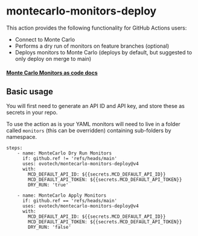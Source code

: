 # montecarlo-monitors-deploy

This action provides the following functionality for GitHub Actions users:
- Connect to Monte Carlo
- Performs a dry run of monitors on feature branches (optional)
- Deploys monitors to Monte Carlo (deploys by default, but suggested to only deploy on merge to main)

#### [Monte Carlo Monitors as code docs](https://docs.getmontecarlo.com/docs/monitors-as-code)

## Basic usage

You will first need to generate an API ID and API key, and store these as secrets in your repo.

To use the action as is your YAML monitors will need to live in a folder called `monitors` (this can be overridden) 
containing sub-folders by namespace.


```
steps:       
    - name: MonteCarlo Dry Run Monitors
      if: github.ref != 'refs/heads/main'
      uses: ovotech/montecarlo-monitors-deploy@v4
      with:
        MCD_DEFAULT_API_ID: ${{secrets.MCD_DEFAULT_API_ID}}
        MCD_DEFAULT_API_TOKEN: ${{secrets.MCD_DEFAULT_API_TOKEN}}     
        DRY_RUN: 'true'  
       
    - name: MonteCarlo Apply Monitors
      if: github.ref == 'refs/heads/main'
      uses: ovotech/montecarlo-monitors-deploy@v4
      with:
        MCD_DEFAULT_API_ID: ${{secrets.MCD_DEFAULT_API_ID}}
        MCD_DEFAULT_API_TOKEN: ${{secrets.MCD_DEFAULT_API_TOKEN}}     
        DRY_RUN: 'false'  
```

